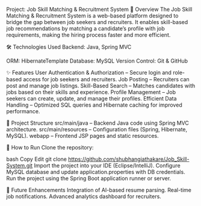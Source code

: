 Project: Job Skill Matching & Recruitment System
📖 Overview
The Job Skill Matching & Recruitment System is a web-based platform designed to bridge the gap between job seekers and recruiters. It enables skill-based job recommendations by matching a candidate’s profile with job requirements, making the hiring process faster and more efficient.

🛠 Technologies Used
Backend: Java, Spring MVC
 
ORM: HibernateTemplate
Database: MySQL
Version Control: Git & GitHub 

✨ Features
User Authentication & Authorization – Secure login and role-based access for job seekers and recruiters.
Job Posting – Recruiters can post and manage job listings.
Skill-Based Search – Matches candidates with jobs based on their skills and experience.
Profile Management – Job seekers can create, update, and manage their profiles.
Efficient Data Handling – Optimized SQL queries and Hibernate caching for improved performance.

📂 Project Structure
src/main/java – Backend Java code using Spring MVC architecture.
src/main/resources – Configuration files (Spring, Hibernate, MySQL).
webapp – Frontend JSP pages and static resources.

🚀 How to Run
Clone the repository:

bash
Copy
Edit
git clone https://github.com/shubhangiathakare/Job_Skill-System.git
Import the project into your IDE (Eclipse/IntelliJ).
Configure MySQL database and update application.properties with DB credentials.
Run the project using the Spring Boot application runner or server.

📌 Future Enhancements
Integration of AI-based resume parsing.
Real-time job notifications.
Advanced analytics dashboard for recruiters.
